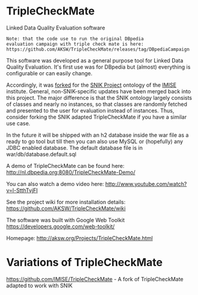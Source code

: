 TripleCheckMate
===============

Linked Data Quality Evaluation software

    Note: that the code use to run the original DBpedia 
    evaluation campaign with triple check mate is here:
    https://github.com/AKSW/TripleCheckMate/releases/tag/DBpediaCampaign

This software was developed as a general purpose tool for Linked Data Quality Evaluation.
It's first use was for DBpedia but (almost) everything is configurable or can easily change.

Accordingly, it was [forked](https://github.com/IMISE/TripleCheckMate) for the [SNIK Project](http://snik.eu/) ontology of the [IMISE](http://www.imise.uni-leipzig.de/) institute. General, non-SNIK-specific updates have been merged back into this project. The major difference is that the SNIK ontology largely consists of classes and nearly no instances, so that classes are randomly fetched and presented to the user for evaluation instead of instances. Thus, consider forking the SNIK adapted TripleCheckMate if you have a similar use case.

In the future it will be shipped with an h2 database inside the war file as a ready to go tool but till then you can also use MySQL or (hopefully) any JDBC enabled database. The default database file is in war/db/database.default.sql

A demo of TripleCheckMate can be found here: http://nl.dbpedia.org:8080/TripleCheckMate-Demo/

You can also watch a demo video here: http://www.youtube.com/watch?v=l-StthTvjFI

See the project wiki for more installation details: https://github.com/AKSW/TripleCheckMate/wiki

The software was built with Google Web Toolkit
https://developers.google.com/web-toolkit/

Homepage: http://aksw.org/Projects/TripleCheckMate.html

Variations of TripleCheckMate
=============================

https://github.com/IMISE/TripleCheckMate - A fork of TripleCheckMate adapted to work with SNIK

